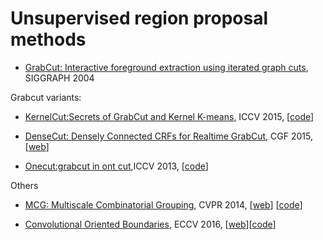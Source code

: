 # Unsupervised region proposal methods 

* [GrabCut: Interactive foreground extraction using iterated graph cuts](https://cvg.ethz.ch/teaching/cvl/2012/grabcut-siggraph04.pdf), SIGGRAPH 2004

Grabcut variants: 

* [KernelCut:Secrets of GrabCut and Kernel K-means](https://www.cv-foundation.org/openaccess/content_iccv_2015/papers/Tang_Secrets_of_GrabCut_ICCV_2015_paper.pdf), ICCV 2015, \[[code](https://github.com/meng-tang/KernelCut_ICCV15)\]

* [DenseCut: Densely Connected CRFs for Realtime GrabCut](http://mftp.mmcheng.net/Papers/DenseCut.pdf), CGF 2015, \[[web](http://mmcheng.net/densecut/)\]

* [Onecut:grabcut in ont cut](http://www.csd.uwo.ca/~ygorelic/iccv13_one_cut.pdf),ICCV 2013, \[[code](https://github.com/meng-tang/OneCut)\] 

Others

* [MCG: Multiscale Combinatorial Grouping](https://arxiv.org/abs/1503.00848), CVPR 2014, \[[web](https://www2.eecs.berkeley.edu/Research/Projects/CS/vision/grouping/mcg/)\] \[[code](https://github.com/jponttuset/mcg)\]

* [Convolutional Oriented Boundaries](https://arxiv.org/abs/1701.04658), ECCV 2016, \[[web](http://www.vision.ee.ethz.ch/~cvlsegmentation/cob/)\]\[[code](https://github.com/kmaninis/COB)\] 
